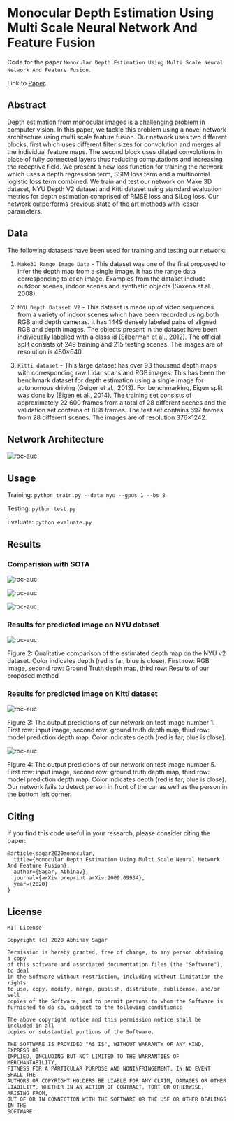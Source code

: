 # Monocular Depth Estimation Using Multi Scale Neural Network And Feature Fusion
Code for the paper `Monocular Depth Estimation Using Multi Scale Neural Network And Feature Fusion`.

Link to [Paper](https://arxiv.org/pdf/2009.09934).

## Abstract

Depth estimation from monocular images is a challenging problem in computer
vision. In this paper, we tackle this problem using a novel network architecture
using multi scale feature fusion. Our network uses two different blocks, first which
uses different filter sizes for convolution and merges all the individual feature maps.
The second block uses dilated convolutions in place of fully connected layers thus
reducing computations and increasing the receptive field. We present a new loss
function for training the network which uses a depth regression term, SSIM loss
term and a multinomial logistic loss term combined. We train and test our network
on Make 3D dataset, NYU Depth V2 dataset and Kitti dataset using standard
evaluation metrics for depth estimation comprised of RMSE loss and SILog loss.
Our network outperforms previous state of the art methods with lesser parameters.

## Data

The following datasets have been used for training and testing our network:

1. `Make3D Range Image Data` - This dataset was one of the first proposed to infer the depth map
from a single image. It has the range data corresponding to each image. Examples from the dataset
include outdoor scenes, indoor scenes and synthetic objects (Saxena et al., 2008).

2. `NYU Depth Dataset V2` - This dataset is made up of video sequences from a variety of indoor
scenes which have been recorded using both RGB and depth cameras. It has 1449 densely labeled
pairs of aligned RGB and depth images. The objects present in the dataset have been individually
labelled with a class id (Silberman et al., 2012). The official split consists of 249 training and 215
testing scenes. The images are of resolution is 480×640.

3. `Kitti dataset` - This large dataset has over 93 thousand depth maps with corresponding raw Lidar
scans and RGB images. This has been the benchmark dataset for depth estimation using a single
image for autonomous driving (Geiger et al., 2013). For benchmarking, Eigen split was done by
(Eigen et al., 2014). The training set consists of approximately 22 600 frames from a total of 28
different scenes and the validation set contains of 888 frames. The test set contains 697 frames from
28 different scenes. The images are of resolution 376×1242.

## Network Architecture

![roc-auc](images/depth3.png)

## Usage

Training: `python train.py --data nyu --gpus 1 --bs 8`

Testing: `python test.py`

Evaluate: `python evaluate.py`

## Results

### Comparision with SOTA

![roc-auc](images/depth5.png)

![roc-auc](images/depth6.png)

![roc-auc](images/depth7.png)

### Results for predicted image on NYU dataset

![roc-auc](images/depth4.png)

Figure 2: Qualitative comparison of the estimated depth map on the NYU v2 dataset. Color indicates
depth (red is far, blue is close). First row: RGB image, second row: Ground Truth depth map, third
row: Results of our proposed method

### Results for predicted image on Kitti dataset

![roc-auc](images/depth1.png)

Figure 3: The output predictions of our network on test image number 1. First row: input image,
second row: ground truth depth map, third row: model prediction depth map. Color indicates depth
(red is far, blue is close).

![roc-auc](images/depth2.png)

Figure 4: The output predictions of our network on test image number 5. First row: input image,
second row: ground truth depth map, third row: model prediction depth map. Color indicates depth
(red is far, blue is close). Our network fails to detect person in front of the car as well as the person in
the bottom left corner.

## Citing

If you find this code useful in your research, please consider citing the paper:

```
@article{sagar2020monocular,
  title={Monocular Depth Estimation Using Multi Scale Neural Network And Feature Fusion},
  author={Sagar, Abhinav},
  journal={arXiv preprint arXiv:2009.09934},
  year={2020}
}
```

## License

```
MIT License

Copyright (c) 2020 Abhinav Sagar

Permission is hereby granted, free of charge, to any person obtaining a copy
of this software and associated documentation files (the "Software"), to deal
in the Software without restriction, including without limitation the rights
to use, copy, modify, merge, publish, distribute, sublicense, and/or sell
copies of the Software, and to permit persons to whom the Software is
furnished to do so, subject to the following conditions:

The above copyright notice and this permission notice shall be included in all
copies or substantial portions of the Software.

THE SOFTWARE IS PROVIDED "AS IS", WITHOUT WARRANTY OF ANY KIND, EXPRESS OR
IMPLIED, INCLUDING BUT NOT LIMITED TO THE WARRANTIES OF MERCHANTABILITY,
FITNESS FOR A PARTICULAR PURPOSE AND NONINFRINGEMENT. IN NO EVENT SHALL THE
AUTHORS OR COPYRIGHT HOLDERS BE LIABLE FOR ANY CLAIM, DAMAGES OR OTHER
LIABILITY, WHETHER IN AN ACTION OF CONTRACT, TORT OR OTHERWISE, ARISING FROM,
OUT OF OR IN CONNECTION WITH THE SOFTWARE OR THE USE OR OTHER DEALINGS IN THE
SOFTWARE.
```

